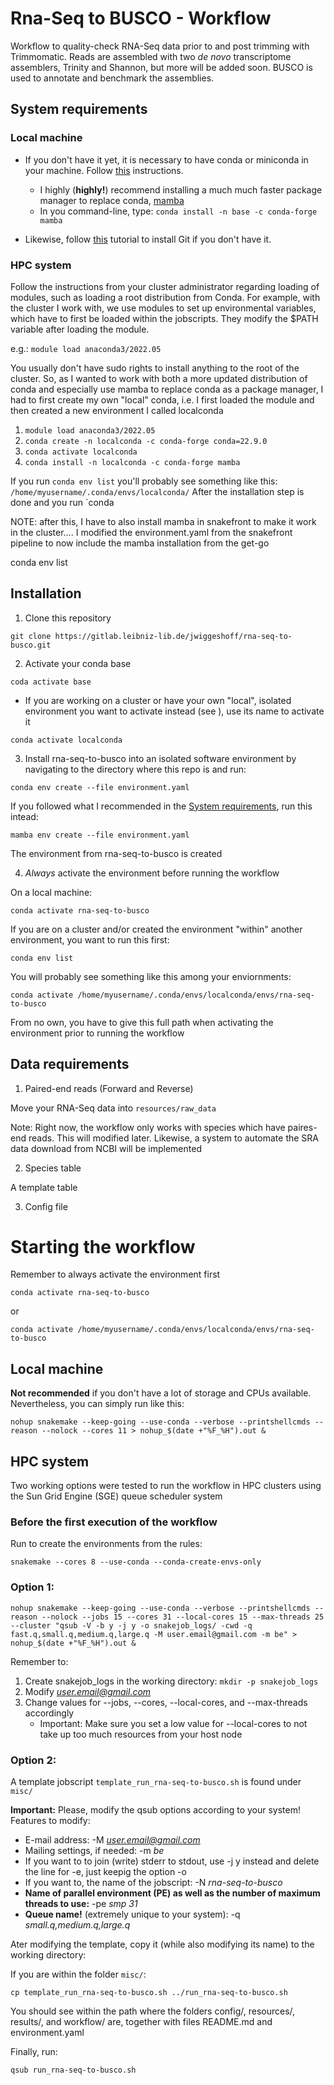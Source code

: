 # Rna-Seq to BUSCO - Workflow

Workflow to quality-check RNA-Seq data prior to and post trimming with Trimmomatic. Reads are assembled with two *de novo* transcriptome assemblers, Trinity and Shannon, but more will be added soon. BUSCO is used to annotate and benchmark the assemblies.

## System requirements
### Local machine
- If you don't have it yet, it is necessary to have conda or miniconda in your machine.
Follow [this](https://conda.io/projects/conda/en/latest/user-guide/install/linux.html) instructions.
	- I highly (**highly!**) recommend installing a much much faster package manager to replace conda, [mamba](https://github.com/mamba-org/mamba)
	- In you command-line, type:
	`conda install -n base -c conda-forge mamba` 

- Likewise, follow [this](https://git-scm.com/book/en/v2/Getting-Started-Installing-Git) tutorial to install Git if you don't have it.

### HPC system

Follow the instructions from your cluster administrator regarding loading of  modules, such as loading a root distribution from Conda.
For example, with the cluster I work with, we use modules to set up environmental variables, which have to first be loaded within the jobscripts. They modify the $PATH variable after loading the module.

e.g.:
`module load anaconda3/2022.05`

You usually don't have sudo rights to install anything to the root of the cluster. So, as I wanted to work with both a more updated distribution of conda and especially use mamba to replace conda as a package manager, I had to first create my own "local" conda, i.e. I first loaded the module and then created a new environment I called localconda 
1. `module load anaconda3/2022.05`
2. `conda create -n localconda -c conda-forge conda=22.9.0`
3. `conda activate localconda`
4. `conda install -n localconda -c conda-forge mamba`

If you run `conda env list` you'll probably see something like this:
`/home/myusername/.conda/envs/localconda/`
After the installation step is done and you run `conda

NOTE: after this, I have to also install mamba in snakefront to make it work in the cluster…. I modified the environment.yaml from the snakefront pipeline to now include the mamba installation from the get-go


conda env list

## Installation 

1. Clone this repository

`git clone https://gitlab.leibniz-lib.de/jwiggeshoff/rna-seq-to-busco.git`

2. Activate your conda base

`coda activate base`

- If you are working on a cluster or have your own "local", isolated environment you want to activate instead (see []()), use its name to activate it

`conda activate localconda`

3. Install rna-seq-to-busco into an isolated software environment by navigating to the directory where this repo is and run:

`conda env create --file environment.yaml`

If you followed what I recommended in the [System requirements](https://gitlab.leibniz-lib.de/jwiggeshoff/rna-seq-to-busco#system-requirements), run this intead:

`mamba env create --file environment.yaml`

The environment from rna-seq-to-busco is created

4. *Always* activate the environment before running the workflow

On a local machine:

`conda activate rna-seq-to-busco`

If you are on a cluster and/or created the environment "within" another environment, you want to run this first:

`conda env list`

You will probably see something like this among your enviornments:

`conda activate /home/myusername/.conda/envs/localconda/envs/rna-seq-to-busco`

From no own, you have to give this full path when activating the environment prior to running the workflow


## Data requirements

1. Paired-end reads (Forward and Reverse) 

Move your RNA-Seq data into `resources/raw_data`

Note: Right now, the workflow only works with species which have paires-end reads. This will modified later. Likewise, a system to automate the SRA data download from NCBI will be implemented

2. Species table

A template table 

3. Config file

# Starting the workflow

Remember to always activate the environment first

`conda activate rna-seq-to-busco`

or

`conda activate /home/myusername/.conda/envs/localconda/envs/rna-seq-to-busco`

## Local machine

**Not recommended** if you don't have a lot of storage and CPUs available. Nevertheless, you can simply run like this:

`nohup snakemake --keep-going --use-conda --verbose --printshellcmds --reason --nolock --cores 11 > nohup_$(date +"%F_%H").out &`

## HPC system

Two working options were tested to run the workflow in HPC clusters using the Sun Grid Engine (SGE) queue scheduler system

### Before the first execution of the workflow

Run to create the environments from the rules:

`snakemake --cores 8 --use-conda --conda-create-envs-only`
 
### Option 1:

`nohup snakemake --keep-going --use-conda --verbose --printshellcmds --reason --nolock --jobs 15 --cores 31 --local-cores 15 --max-threads 25 --cluster "qsub -V -b y -j y -o snakejob_logs/ -cwd -q fast.q,small.q,medium.q,large.q -M user.email@gmail.com -m be" > nohup_$(date +"%F_%H").out &`

Remember to:
1. Create snakejob_logs in the working directory: `mkdir -p snakejob_logs`
2. Modify *user.email@gmail.com*
3. Change values for --jobs, --cores, --local-cores, and --max-threads accordingly 
	- Important: Make sure you set a low value for --local-cores to not take up too much resources from your host node

### Option 2:

A template jobscript `template_run_rna-seq-to-busco.sh` is found under `misc/`

**Important:** Please, modify the qsub options according to your system! 
Features to modify:
- E-mail address: -M *user.email@gmail.com*
- Mailing settings, if needed: -m *be*
- If you  want to to join (write) stderr to stdout, use -j y instead and delete the line for -e, just keepig the option -o
- If you want to, the name of the jobscript: -N *rna-seq-to-busco*
- **Name of parallel environment (PE) as well as the number of maximum threads to use:** -pe *smp 31*
- **Queue name!** (extremely unique to your system): -q *small.q,medium.q,large.q*

Ater modifying the template, copy it (while also modifying its name) to the working directory:

If you are within the folder `misc/`:

`cp template_run_rna-seq-to-busco.sh ../run_rna-seq-to-busco.sh`

You should see within the path where the folders config/, resources/, results/, and workflow/ are, together with files README.md and environment.yaml

Finally, run:

`qsub run_rna-seq-to-busco.sh`
